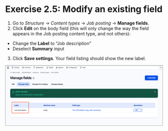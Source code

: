 # Exercise 2.5: Modify an existing field

1. Go to _Structure_ → _Content types_ → _Job posting_ → **Manage fields**.
2. Click **Edit** on the body field (this will only change the way the field appears in the Job posting content type, and not others):
 - Change the **Label** to “Job description”
 - Deselect **Summary** input

3. Click **Save settings**. Your field listing should show the new label.

![Image of modified field label](../.gitbook/assets/Ex-2-5-Modify-Field-1.png)
